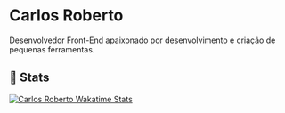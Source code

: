 # Carlos Roberto

Desenvolvedor Front-End apaixonado por desenvolvimento e criação de pequenas ferramentas.

## 🤘 Stats

[![Carlos Roberto Wakatime Stats](https://github-readme-stats.vercel.app/api/wakatime?username=caarlos&layout=compact&theme=radical)](https://github.com/caarlos1)
